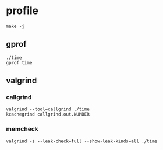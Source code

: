 # profile
```shell
make -j
```
## gprof
```shell
./time
gprof time
```
## valgrind
### callgrind
```shell
valgrind --tool=callgrind ./time
kcachegrind callgrind.out.NUMBER
```
### memcheck
```shell
valgrind -s --leak-check=full --show-leak-kinds=all ./time
```
